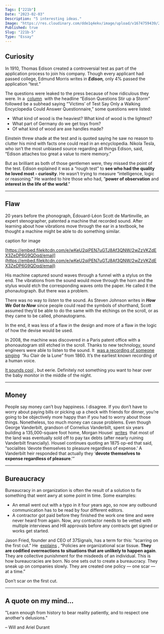```yaml
---
Tags: ["221b"]
Date: "2023-02-03"
Description: "5 interesting ideas."
Image: "https://res.cloudinary.com/dde1q4ekv/image/upload/v1674759439/221b_OG_ifioi4.png"
Published: true
Slug: "221b-5"
Type: "Essay"
---
```

## Curiosity

In 1910, Thomas Edison created a controversial test as part of the application process to join his company. Though every applicant had passed college, Edmund Morris writes in *******Edison,******* only 4% passed the application “test.”

The questions were leaked to the press because of how ridiculous they were. In a  [column](https://www.nytimes.com/1921/05/11/archives/edison-questions-stir-up-a-storm-victims-of-test-say-only-a-walking.html)  with the headline “Edison Questions Stir up a Storm” followed be a subhead saying “’Victims’ of Test Say Only a Walking Encyclopedia Could Answer Questionnaire,” some questions were listed:

- What kind of wood is the heaviest? What kind of wood is the lightest?
- What part of Germany do we get toys from?
- Of what kind of wood are axe handles made?

Einstein threw shade at the test and is quoted saying he saw no reason to clutter his mind with facts one could read in an encyclopedia. Nikola Tesla, who isn’t the most unbiased source regarding all things Edison, said, “Edison attaches too great a value to mere memory.”

But as brilliant as both of those gentlemen were, they missed the point of the test. Edison explained it was a “rough test” to **see who had the quality he loved most - curiosity**. He wasn’t trying to measure “intelligence, logic or reasoning.” He wanted to hire those who had, “**power of observation** and **interest in the life of the world**.”

---

## Flaw

20 years before the phonograph, Édouard-Léon Scott de Martinville, an expert stenographer, patented a machine that recorded sound. After learning about how vibrations move through the ear in a textbook, he thought a machine might be able to do something similar.

caption for image

[https://embed.filekitcdn.com/e/wKeU2qiPEN7uGTJ8Af3QNW/2wZzVKZdEX3ZeDP6G9QDqd/email](https://embed.filekitcdn.com/e/wKeU2qiPEN7uGTJ8Af3QNW/2wZzVKZdEX3ZeDP6G9QDqd/email)

His machine captured sound waves through a funnel with a stylus on the end. The vibrations from the sound would move through the horn and the stylus would etch the corresponding waves onto the paper. He called it the phonautograph. But there was a problem.

There was no way to *listen* to the sound. As Steven Johnson writes in *******How We Got to Now******* since people could read the symbols of shorthand, Scott assumed they’d be able to do the same with the etchings on the scroll, or as they came to be called, phonautograms.

In the end, it was less of a flaw in the design and more of a flaw in the logic of how the devise would be used.

In 2008, the machine was discovered in a Paris patent office with a phonoautogram still etched in the scroll. Thanks to new technology, sound engineers were able to listen to the sound. It  [was a recording of someone singing](https://youtu.be/WpXNqdEUhWY)  “Au Clair de la Lune” from 1860. It’s the earliest known recording of a human voice.

[It sounds cool](https://youtu.be/WpXNqdEUhWY) , but eerie. Definitely not something you want to hear over the baby monitor in the middle of the night.

---

## Money

People say money can’t buy happiness. I disagree. If you don’t have to worry about paying bills or picking up a check with friends for dinner, you’re going to be objectively more happy than if you had to worry about those things. Nonetheless, too much money can cause problems. Even though George Vanderbilt, grandson of Cornelius Vanderbilt, spent six years building a 135,000-square foot home, Morgan Housel  [writes](https://collabfund.com/blog/the-art-and-science-of-spending-money/)  that most of the land was eventually sold off to pay tax debts (after nearly ruining Vanderbilt financially). Housel continues quoting an 1875 op-ed that said, “socialites ‘devote themselves to pleasure regardless of expense.’ A Vanderbilt heir responded that actually they ‘**devote themselves to expense regardless of pleasure**.’”

---

## Bureaucracy

Bureaucracy in an organization is often the result of a solution to fix something that went awry at some point in time. Some examples:

- An email went out with a typo in it four years ago, so now any outbound communication has to be read by four different editors.
- A contractor got paid before they finished the work one time and were never heard from again. Now, any contractor needs to be vetted with multiple interviews and HR approvals before any contracts get signed or works get started.

Jason Fried, founder and CEO of 37Signals, has a term for this: “scarring on the first cut.” He  [explains](https://a.co/d/0hMRfII) , “Policies are organizational scar tissue. **They are codified overreactions to situations that are unlikely to happen again**. They are collective punishment for the misdeeds of an individual. This is how bureaucracies are born. No one sets out to create a bureaucracy. They sneak up on companies slowly. They are created one policy — one scar — at a time.”

Don’t scar on the first cut.

---

## A quote on my mind...

"Learn enough from history to bear reality patiently, and to respect one another's delusions."

– Will and Ariel Durant
